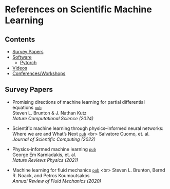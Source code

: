 # References on Scientific Machine Learning

## Contents
- [Survey Papers](#surveys)
- [Software](#software)
  - [Pytorch](#software-pytorch)
- [Videos](#videos)
- [Conferences/Workshops](#conferences)

<a name="surveys"></a>
## Survey Papers

- Promising directions of machine learning for partial differential equations [`pub`](https://www.nature.com/articles/s43588-024-00643-2) <br> Steven L. Brunton & J. Nathan Kutz <br> _Nature Computational Science (2024)_

- Scientific machine learning through physics–informed neural networks: Where we are and What’s Next [`pub`]([https://www.nature.com/articles/s42254-021-00314-5](https://link.springer.com/article/10.1007/s10915-022-01939-z)) <br> Salvatore Cuomo, et. al. <br> _Journal of Scientific Computing (2022)_

- Physics-informed machine learning [`pub`](https://www.nature.com/articles/s42254-021-00314-5) <br> George Em Karniadakis, et. al. <br> _Nature Reviews Physics (2021)_

- Machine learning for fluid mechanics [`pub`]([https://www.nature.com/articles/s42254-021-00314-5](https://www.annualreviews.org/content/journals/10.1146/annurev-fluid-010719-060214)) <br> Steven L. Brunton, Bernd R. Noack, and Petros Koumoutsakos <br> _Annual Review of Fluid Mechanics (2020)_



